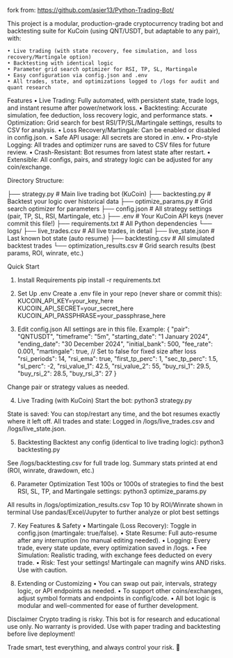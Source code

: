 fork from: https://github.com/asier13/Python-Trading-Bot/

This project is a modular, production-grade cryptocurrency trading bot and backtesting suite for KuCoin (using QNT/USDT, but adaptable to any pair), with:

    • Live trading (with state recovery, fee simulation, and loss recovery/Martingale option)
    • Backtesting with identical logic
    • Parameter grid search optimizer for RSI, TP, SL, Martingale
    • Easy configuration via config.json and .env
    • All trades, state, and optimizations logged to /logs for audit and quant research

Features
    • Live Trading: Fully automated, with persistent state, trade logs, and instant resume after power/network loss.
    • Backtesting: Accurate simulation, fee deduction, loss recovery logic, and performance stats.
    • Optimization: Grid search for best RSI/TP/SL/Martingale settings, results to CSV for analysis.
    • Loss Recovery/Martingale: Can be enabled or disabled in config.json.
    • Safe API usage: All secrets are stored in .env.
    • Pro-style Logging: All trades and optimizer runs are saved to CSV files for future review.
    • Crash-Resistant: Bot resumes from latest state after restart.
    • Extensible: All configs, pairs, and strategy logic can be adjusted for any coin/exchange.

Directory Structure:

├── strategy.py            # Main live trading bot (KuCoin)
├── backtesting.py     	   # Backtest your logic over historical data
├── optimize_params.py     # Grid search optimizer for parameters
├── config.json             # All strategy settings (pair, TP, SL, RSI, Martingale, etc.)
├── .env                    # Your KuCoin API keys (never commit this file!)
├── requirements.txt        # All Python dependencies
└── logs/
    ├── live_trades.csv     # All live trades, in detail
    ├── live_state.json     # Last known bot state (auto resume)
    ├── backtesting.csv     # All simulated backtest trades
    └── optimization_results.csv  # Grid search results (best params, ROI, winrate, etc.)

Quick Start

1. Install Requirements
pip install -r requirements.txt

2. Set Up .env
Create a .env file in your repo (never share or commit this):
KUCOIN_API_KEY=your_key_here
KUCOIN_API_SECRET=your_secret_here
KUCOIN_API_PASSPHRASE=your_passphrase_here

3. Edit config.json
All settings are in this file. Example:
{
    "pair": "QNTUSDT",
    "timeframe": "5m",
    "starting_date": "1 January 2024",
    "ending_date": "30 December 2024",
    "initial_bank": 500,
    "fee_rate": 0.001,
    "martingale": true,      // Set to false for fixed size after loss
    "rsi_periods": 14,
    "rsi_ema": true,
    "first_tp_perc": 1,
    "sec_tp_perc": 1.5,
    "sl_perc": -2,
    "rsi_value_1": 42.5,
    "rsi_value_2": 55,
    "buy_rsi_1": 29.5,
    "buy_rsi_2": 28.5,
    "buy_rsi_3": 27
}

Change pair or strategy values as needed.

4. Live Trading (with KuCoin)
Start the bot:
python3 strategy.py

State is saved: You can stop/restart any time, and the bot resumes exactly where it left off.
All trades and state: Logged in /logs/live_trades.csv and /logs/live_state.json.

5. Backtesting
Backtest any config (identical to live trading logic):
python3 backtesting.py

See /logs/backtesting.csv for full trade log.
Summary stats printed at end (ROI, winrate, drawdown, etc.)

6. Parameter Optimization
Test 100s or 1000s of strategies to find the best RSI, SL, TP, and Martingale settings:
python3 optimize_params.py

All results in /logs/optimization_results.csv
Top 10 by ROI/Winrate shown in terminal
Use pandas/Excel/Jupyter to further analyze or plot best settings

7. Key Features & Safety
    • Martingale (Loss Recovery): Toggle in config.json (martingale: true/false).
    • State Resume: Full auto-resume after any interruption (no manual editing needed).
    • Logging: Every trade, every state update, every optimization saved in /logs.
    • Fee Simulation: Realistic trading, with exchange fees deducted on every trade.
    • Risk: Test your settings! Martingale can magnify wins AND risks. Use with caution.

8. Extending or Customizing
    • You can swap out pair, intervals, strategy logic, or API endpoints as needed.
    • To support other coins/exchanges, adjust symbol formats and endpoints in config/code.
    • All bot logic is modular and well-commented for ease of further development.

Disclaimer
Crypto trading is risky.
This bot is for research and educational use only.
No warranty is provided. Use with paper trading and backtesting before live deployment!

Trade smart, test everything, and always control your risk. 🚀
